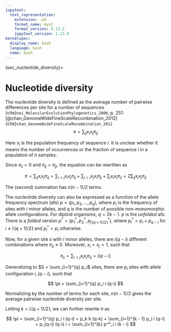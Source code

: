 ```yaml
---
jupytext:
  text_representation:
    extension: .md
    format_name: myst
    format_version: 0.13.2
    jupytext_version: 1.13.8
kernelspec:
  display_name: bash
  language: bash
  name: bash
---
```


(sec_nucleotide_diversity)=

# Nucleotide diversity
The nucleotide diversity is defined as the average number of pairwise
differences per site for a number of sequences
{cite}`nei_MolecularEvolutionPhylogenetics_2000`, p. 251:
[@chan_GenomeWideFineScaleRecombination_2012]
{cite}`chan_GenomeWideFineScaleRecombination_2012`
$$
 \pi = \sum_{ij} x_i x_j \pi_{ij}
$$

Here $x_i$ is the population frequency of sequence $i$. It is unclear
whether it means the number of occurrences or the fraction of sequence
$i$ in a population of $n$ samples.

Since $\pi_{ii} = 0$ and $\pi_{ij} = \pi_{ji}$, the equation can be
rewritten as

$$
 \pi = \sum_{ij} x_i x_j \pi_{ij} = \sum_{i<j} x_i x_j \pi_{ij} + \sum_{j<i} x_j x_i \pi_{ji} + \sum_{i} x_i x_i \pi_{ii} = 2\sum_{ij} x_i x_j \pi_{ij}
$$

The (second) summation has $n(n-1)/2$ terms.

The nucleotide diversity can also be expressed as a function of the
allele frequency spectrum (afs) $p = (p_1,p_2,...,p_q)$, where
$p_i$ is the frequency of sites with $i$ minor alleles, and $q$ is the
number of possible non-monomorphic allele configurations. For diploid
organisms, $q = 2k - 1$. $p$ is the *unfolded* afs. There is a
*folded* version $p^* = (p^*_1, p^*_2, p^*_{\lceil(q+1)/2\rceil})$,
where $p^*_i = p_i + p_{q-i}$ for $i \neq \lceil(q+1)/2\rceil$ and
$p^*_i = p_i$ otherwise.

Now, for a given site $s$ with $i$ minor alleles, there are $i(q-i)$
different combinations where $\pi_{ij} \neq 0$. Moreover, $x_i = x_j =
 1$, such that

$$
 \pi_s = \sum_{i<j} x_i x_j \pi_{ij} = i(q - i)
$$

Generalizing to $S = \sum_{i=1}^{q} p_i$ sites, there are $p_i$ sites
with allele configuration $i, (q-i)$, such that

$$
 \pi = \sum_{i=1}^{q} p_i i (q-i)
$$

Normalizing by the number of terms for each site, $n(n-1)/2$ gives the
average pairwise nucleotide diversity per site.

Letting $k = \lceil(q+1)/2\rceil$, we can further rewrite $\pi$ as

$$
 \pi = \sum_{i=1}^{q} p_i i (q-i) = p_k k (q-k) +  \sum_{i=1}^{k - 1} p_i i (q-i) + p_{q-i} (q-i) i = \sum_{i=1}^{k} p^*_i i (k - i)
$$
 
